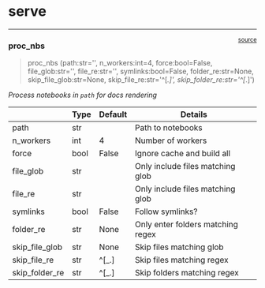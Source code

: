 # serve


<!-- WARNING: THIS FILE WAS AUTOGENERATED! DO NOT EDIT! -->

------------------------------------------------------------------------

<a
href="https://github.com/AnswerDotAI/nbdev/blob/main/nbdev/serve.py#L56"
target="_blank" style="float:right; font-size:smaller">source</a>

### proc_nbs

>  proc_nbs (path:str='', n_workers:int=4, force:bool=False,
>                file_glob:str='', file_re:str='', symlinks:bool=False,
>                folder_re:str=None, skip_file_glob:str=None,
>                skip_file_re:str='^[_.]', skip_folder_re:str='^[_.]')

*Process notebooks in `path` for docs rendering*

<table>
<thead>
<tr>
<th></th>
<th><strong>Type</strong></th>
<th><strong>Default</strong></th>
<th><strong>Details</strong></th>
</tr>
</thead>
<tbody>
<tr>
<td>path</td>
<td>str</td>
<td></td>
<td>Path to notebooks</td>
</tr>
<tr>
<td>n_workers</td>
<td>int</td>
<td>4</td>
<td>Number of workers</td>
</tr>
<tr>
<td>force</td>
<td>bool</td>
<td>False</td>
<td>Ignore cache and build all</td>
</tr>
<tr>
<td>file_glob</td>
<td>str</td>
<td></td>
<td>Only include files matching glob</td>
</tr>
<tr>
<td>file_re</td>
<td>str</td>
<td></td>
<td>Only include files matching glob</td>
</tr>
<tr>
<td>symlinks</td>
<td>bool</td>
<td>False</td>
<td>Follow symlinks?</td>
</tr>
<tr>
<td>folder_re</td>
<td>str</td>
<td>None</td>
<td>Only enter folders matching regex</td>
</tr>
<tr>
<td>skip_file_glob</td>
<td>str</td>
<td>None</td>
<td>Skip files matching glob</td>
</tr>
<tr>
<td>skip_file_re</td>
<td>str</td>
<td>^[_.]</td>
<td>Skip files matching regex</td>
</tr>
<tr>
<td>skip_folder_re</td>
<td>str</td>
<td>^[_.]</td>
<td>Skip folders matching regex</td>
</tr>
</tbody>
</table>
